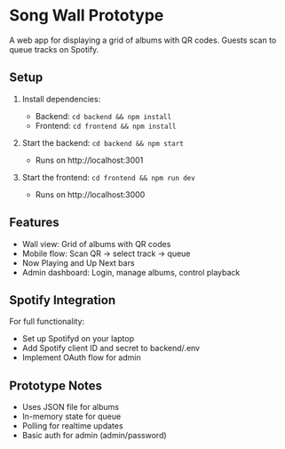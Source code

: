 # Song Wall Prototype

A web app for displaying a grid of albums with QR codes. Guests scan to queue tracks on Spotify.

## Setup

1. Install dependencies:
   - Backend: `cd backend && npm install`
   - Frontend: `cd frontend && npm install`

2. Start the backend: `cd backend && npm start`
   - Runs on http://localhost:3001

3. Start the frontend: `cd frontend && npm run dev`
   - Runs on http://localhost:3000

## Features

- Wall view: Grid of albums with QR codes
- Mobile flow: Scan QR → select track → queue
- Now Playing and Up Next bars
- Admin dashboard: Login, manage albums, control playback

## Spotify Integration

For full functionality:
- Set up Spotifyd on your laptop
- Add Spotify client ID and secret to backend/.env
- Implement OAuth flow for admin

## Prototype Notes

- Uses JSON file for albums
- In-memory state for queue
- Polling for realtime updates
- Basic auth for admin (admin/password)